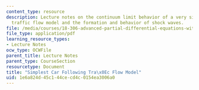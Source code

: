 ```yaml
---
content_type: resource
description: Lecture notes on the continuum limit behavior of a very simple car following
  traffic flow model and the formation and behavior of shock waves.
file: /media/courses/18-306-advanced-partial-differential-equations-with-applications-fall-2009/1e6a824d45c144cecd4c0154ea3006a0_MIT18_306f09_lec24_CF_Simple_Model.pdf
file_type: application/pdf
learning_resource_types:
- Lecture Notes
ocw_type: OCWFile
parent_title: Lecture Notes
parent_type: CourseSection
resourcetype: Document
title: "Simplest Car Following Tra\x0Ec Flow Model"
uid: 1e6a824d-45c1-44ce-cd4c-0154ea3006a0
---
```

